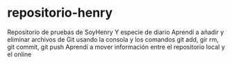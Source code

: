 # repositorio-henry
Repositorio de pruebas de SoyHenry
Y especie de diario
Aprendí a añadir y eliminar archivos de Git usando la consola y los comandos git add, gir rm, git commit, git push
Aprendí a mover información entre el repositorio local y el online
